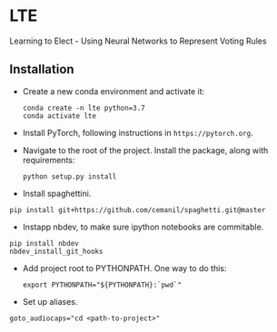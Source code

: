 # LTE
Learning to Elect - Using Neural Networks to Represent Voting Rules

## Installation
* Create a new conda environment and activate it:
    ```
    conda create -n lte python=3.7
    conda activate lte
    ```
    
* Install PyTorch, following instructions in `https://pytorch.org`. 

* Navigate to the root of the project. Install the package, along with requirements:
    ```
    python setup.py install
    ```
  
* Install spaghettini. 
```
pip install git+https://github.com/cemanil/spaghetti.git@master
```

* Instapp nbdev, to make sure ipython notebooks are commitable. 
``` 
pip install nbdev
nbdev_install_git_hooks
```

* Add project root to PYTHONPATH. One way to do this: 
    ```
    export PYTHONPATH="${PYTHONPATH}:`pwd`"
    ``` 
  
* Set up aliases.
``` 
goto_audiocaps="cd <path-to-project>"
```
  